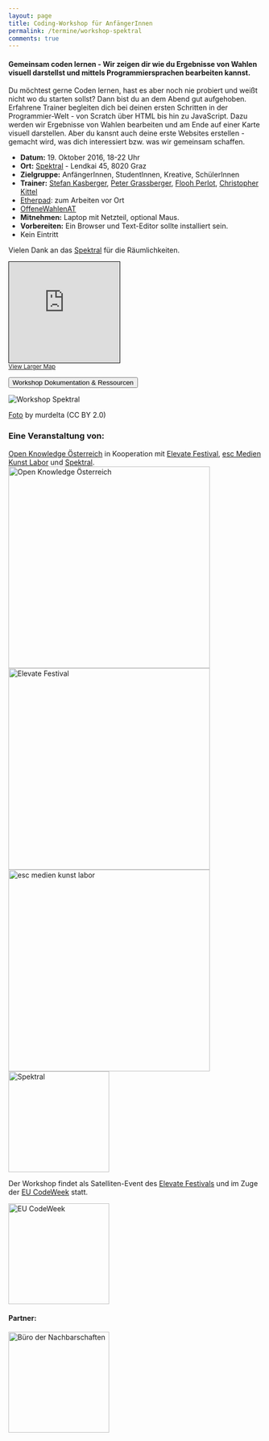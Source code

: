 ```yaml
---
layout: page
title: Coding-Workshop für AnfängerInnen
permalink: /termine/workshop-spektral
comments: true
---
```


<h4 class="text-center lead">Gemeinsam coden lernen - Wir zeigen dir wie du Ergebnisse von Wahlen visuell darstellst und mittels Programmiersprachen bearbeiten kannst.</h4>

<div class="row col-xs-12 col-md-8">
<p>Du möchtest gerne Coden lernen, hast es aber noch nie probiert und weißt nicht wo du starten sollst? Dann bist du an dem Abend gut aufgehoben. Erfahrene Trainer begleiten dich bei deinen ersten Schritten in der Programmier-Welt - von Scratch über HTML bis hin zu JavaScript. Dazu werden wir Ergebnisse von Wahlen bearbeiten und am Ende auf einer Karte visuell darstellen. Aber du kansnt auch deine erste Websites erstellen - gemacht wird, was dich interessiert bzw. was wir gemeinsam schaffen.</p>

<ul>
<li><strong>Datum:</strong> 19. Oktober 2016, 18-22 Uhr</li>
<li><strong>Ort:</strong> <a href="https://spektral.at/" title="Spektral">Spektral</a> - Lendkai 45, 8020 Graz</li>
<li><strong>Zielgruppe:</strong> AnfängerInnen, StudentInnen, Kreative, SchülerInnen</li>
<li><strong>Trainer:</strong> <a href="http://stefankasberger.eu" title="Website">Stefan Kasberger</a>, <a href="http://petergrassberger.com/" title="Peter Grassberger">Peter Grassberger</a>, <a href="http://drawingdata.net/" title="Flooh Perlot">Flooh Perlot</a>, <a href="http://christopherkittel.eu/" title="Christopher Kittel">Christopher Kittel</a></li>
<li><a href="http://pad.okfn.org/p/OffeneWahlenAT-Spektral" title="Etherpad">Etherpad</a>: zum Arbeiten vor Ort</li>
<li><a href="https://twitter.com/search?f=tweets&q=%23OffeneWahlenAT&src=typd" title="OffeneWahlenAT"><i class="fa fa-hashtag" aria-hidden="true"></i>OffeneWahlenAT</a></li>
<li><strong>Mitnehmen:</strong> Laptop mit Netzteil, optional Maus.</li>
<li><strong>Vorbereiten:</strong> Ein Browser und Text-Editor sollte installiert sein.</li>
<li>Kein Eintritt</li>
</ul>

Vielen Dank an das <a href="https://spektral.at/" title="Spektral">Spektral</a> für die Räumlichkeiten.
</div>

<div class="col-xs-12 col-sm-4">
<iframe width="220" height="200" frameborder="0" scrolling="no" marginheight="0" marginwidth="0" src="http://www.openstreetmap.org/export/embed.html?bbox=15.4314860701561%2C47.074553601949326%2C15.43485224246979%2C47.07619396057556&amp;layer=mapnik&amp;marker=47.075373787574264%2C15.43317049741745" style="border: 1px solid black"></iframe><br/><small><a href="http://www.openstreetmap.org/?mlat=47.07537&amp;mlon=15.43317#map=19/47.07537/15.43317">View Larger Map</a></small>
</div>

<a href="/termine/workshop-spektral/doku" title="Workshop Dokumentation & Resources"><button class="button-full-red">Workshop Dokumentation & Ressourcen</button></a>

<img src="{{ site.staticurl }}pages/2016-10-19-workshop-spektral/workshop-spektral.jpg" alt="Workshop Spektral" class="img-rounded">
<p><a href="https://www.flickr.com/photos/murdelta/30369387720/in/album-72157674468625782/" title="Foto">Foto</a> by murdelta (CC BY 2.0)</p>

<div class="partner row col-xs-12">
<h3>Eine Veranstaltung von:</h3>
<div class="col-sm-6">
<a href="http://okfn.at" title="Open Knowledge Österreich">Open Knowledge Österreich</a> in Kooperation mit <a href="http://elevate.at" title="Elevate Festival">Elevate Festival</a>, <a href="http://esc.mur.at/" title="esc medien kunst labor">esc Medien Kunst Labor</a> und <a class="logo" href="http://spektral.at/" title="Spektral">Spektral</a>.
<a class="logo" href="http://okfn.at" title="Open Knowledge Österreich"><img class="logo" src="{{ site.staticurl }}logos/logo-ok-at.svg" width="400" alt="Open Knowledge Österreich" /></a>
<a class="logo" href="http://elevate.at/" title="Elevate Festival"><img class="logo" src="{{ site.staticurl }}logos/logo-elevate.png" width="400" alt="Elevate Festival" /></a>
<a href="http://esc.mur.at/" title="esc medien kunst labor"><img class="logo" src="{{ site.staticurl }}logos/logo-esc.png" width="400" alt="esc medien kunst labor" /></a>
<a href="http://spektral.at/" title="Spektral"><img class="logo" src="{{ site.staticurl }}logos/logo-spektral.png" width="200" alt="Spektral" /></a>
</div>

<div class="col-sm-6">
<p>Der Workshop findet als Satelliten-Event des <a href="http://elevate.at" title="Elevate Festival">Elevate Festivals</a> und im Zuge der <a href="http://events.codeweek.eu/view/13031/coding-workshop-zu-wahlen/" title="EU Codeweek">EU CodeWeek</a> statt.</p>
<p><a href="http://codeweek.eu/" title="EU CodeWeek"><img class="logo" src="{{ site.staticurl }}logos/logo-codeweek.jpg" width="200" alt="EU CodeWeek" /></a></p>
</div>

<div class="row col-xs-12">
  <h4>Partner:</h4>
  <a href="http://www.stadtlaborgraz.at/index.php/referenzen/forsch-gef/bdn" title="Büro der Nachbarschaften"><img class="logo" src="{{ site.staticurl }}logos/logo-buero-der-nachbarschaften.jpg" width="200" alt="Büro der Nachbarschaften" /></a>
</div>
